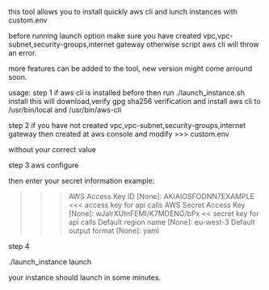 this tool allows you to install quickly aws cli and lunch instances with custom.env

before running launch option make sure you have created vpc,vpc-subnet,security-groups,internet gateway otherwise script aws cli will throw an error.

more features can be added to the tool, new version might come arround soon.

usage:
step 1
if aws cli is installed before then run
./launch_instance.sh install
this will download,verify gpg sha256 verification and install aws cli to /usr/bin/local and /usr/bin/aws-cli

step 2
if you have not created vpc,vpc-subnet,security-groups,internet gateway then created at aws console
and modify  >>> custom.env 

without your correct value

step 3
aws configure

then enter your secret information
example:

>>> AWS Access Key ID [None]: AKIAIOSFODNN7EXAMPLE  <<< access key for api calls 
>>> AWS Secret Access Key [None]: wJalrXUtnFEMI/K7MDENG/bPx  << secret key for api calls 
>>> Default region name [None]: eu-west-3 
>>> Default output format [None]: yaml 

step 4

./launch_instance launch

your instance should launch in some minutes.

